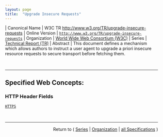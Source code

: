 ```yaml
---
layout: page
title:  "Upgrade Insecure Requests"
---
```


| Canonical Name | W3C TR http://www.w3.org/TR/upgrade-insecure-requests
| Online Version | [`http://www.w3.org/TR/upgrade-insecure-requests`](http://www.w3.org/TR/upgrade-insecure-requests)
| Organization | [World Wide Web Consortium (W3C)](..  "List of specification series by this organization")
| Series | [Technical Report (TR)](.  "List of specifications in this series")
| Abstract | This document defines a mechanism which allows authors to instruct a user agent to upgrade a priori insecure resource requests to secure transport before fetching them.

<br/>
<hr/>

## Specified Web Concepts:

### HTTP Header Fields

[`HTTPS`](/concepts/http-header/HTTPS "The HTTPS HTTP request header field sends a signal to the server expressing the client’s preference for an encrypted and authenticated response, and that it can successfully handle the upgrade-insecure-requests directive in order to make that preference as seamless as possible to provide.")



<br/>
<hr/>

<p style="text-align: right">Return to ( <a href="./">Series</a> | <a href="../">Organization</a> | <a href="../../">all Specifications</a> )</p>